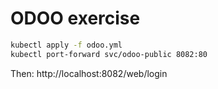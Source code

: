 # ODOO exercise

```bash
kubectl apply -f odoo.yml
kubectl port-forward svc/odoo-public 8082:80
```

Then: http://localhost:8082/web/login